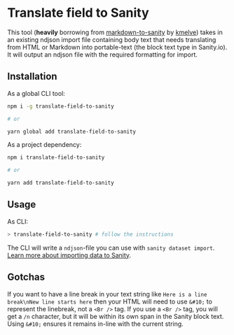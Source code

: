 # Translate field to Sanity

This tool (**heavily** borrowing from [markdown-to-sanity](https://github.com/kmelve/markdown-to-sanity) by [kmelve](https://github.com/kmelve)) takes in an existing ndjson import file containing body text that needs translating from HTML or Markdown into portable-text (the block text type in Sanity.io).
It will output an ndjson file with the required formatting for import.

## Installation

As a global CLI tool:

```sh
npm i -g translate-field-to-sanity

# or

yarn global add translate-field-to-sanity
```

As a project dependency:

```sh
npm i translate-field-to-sanity

# or

yarn add translate-field-to-sanity
```

## Usage

As CLI:

```sh
> translate-field-to-sanity # follow the instructions
```

The CLI will write a `ndjson`-file you can use with `sanity dataset import`. [Learn more about importing data to Sanity](https://www.sanity.io/docs/data-store/importing-data).

## Gotchas
If you want to have a line break in your text string like
`Here is a line break\nNew line starts here`
then your HTML will need to use `&#10;` to represent the linebreak, not a `<Br />` tag. If you use a `<Br />` tag, you will get a `/n` character, but it will be within its own span in the Sanity block text. Using `&#10;` ensures it remains in-line with the current string.

